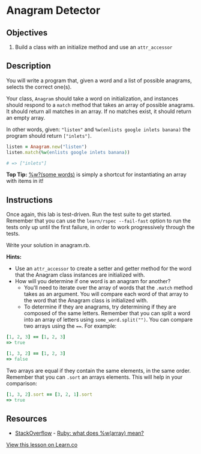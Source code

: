 # Anagram Detector

## Objectives

1. Build a class with an initialize method and use an `attr_accessor`

## Description

You will write a program that, given a word and a list of possible anagrams,
selects the correct one(s).

Your class, `Anagram` should take a word on initialization, and instances should respond to a `match` method that takes an array of possible anagrams. It should return all matches in an array. If no matches exist, it should return an empty array.

In other words, given: `"listen"` and `%w(enlists google inlets banana)` the program should return `["inlets"]`.

```ruby
listen = Anagram.new("listen")
listen.match(%w(enlists google inlets banana))

# => ["inlets"]
```
**Top Tip:** [%w?(some words)](http://stackoverflow.com/questions/1274675/ruby-what-does-warray-mean) is simply a shortcut for instantiating an array with items in it!

## Instructions

Once again, this lab is test-driven. Run the test suite to get started. Remember that you can use the `learn/rspec --fail-fast` option to run the tests only up until the first failure, in order to work progressively through the tests. 

Write your solution in anagram.rb. 

**Hints:**

* Use an `attr_accessor` to create a setter and getter method for the word that the Anagram class instances are initialized with. 
* How will you determine if one word is an anagram for another? 
  * You'll need to iterate over the array of words that the `.match` method takes as an argument. You will compare each word of that array to the word that the Anagram class is initialized with. 
  * To determine if they are anagrams, try determining if they are composed of the same letters. Remember that you can split a word into an array of letters using `some_word.split("")`. You can compare two arrays using the `==`. For example: 

```ruby
[1, 2, 3] == [1, 2, 3]
=> true

[1, 3, 2] == [1, 2, 3]
=> false
```

Two arrays are equal if they contain the same elements, in the same order. Remember that you can `.sort` an arrays elements. This will help in your comparison: 

```ruby
[1, 3, 2].sort == [3, 2, 1].sort
=> true
``` 

## Resources
* [StackOverflow](http://stackoverflow.com/) - [Ruby: what does %w(array) mean?](http://stackoverflow.com/questions/1274675/ruby-what-does-warray-mean)

<a href='https://learn.co/lessons/anagram-detector' data-visibility='hidden'>View this lesson on Learn.co</a>
